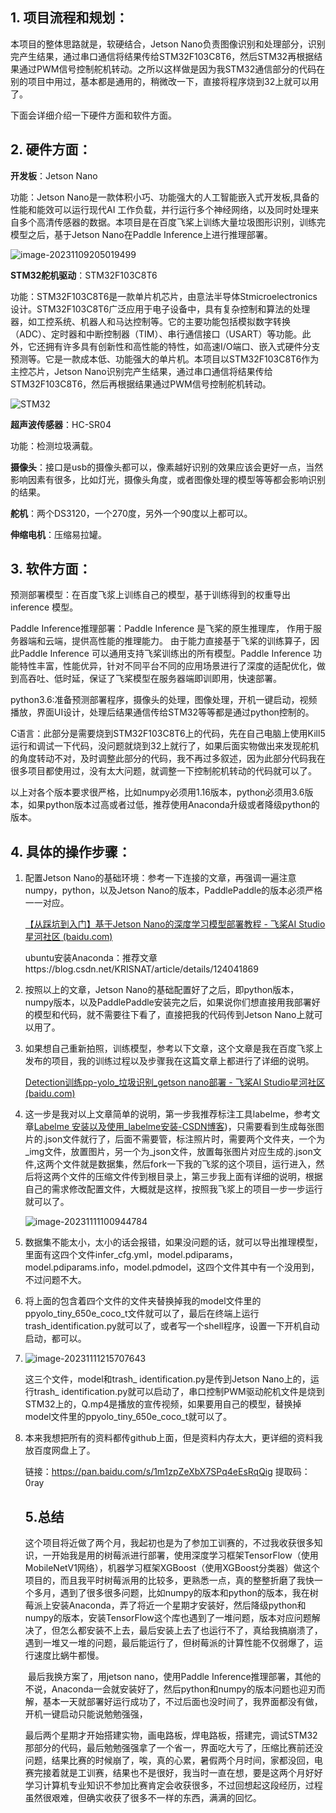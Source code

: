 ## 1. 项目流程和规划：

本项目的整体思路就是，软硬结合，Jetson Nano负责图像识别和处理部分，识别完产生结果，通过串口通信将结果传给STM32F103C8T6，然后STM32再根据结果通过PWM信号控制舵机转动。之所以这样做是因为我STM32通信部分的代码在别的项目中用过，基本都是通用的，稍微改一下，直接将程序烧到32上就可以用了。

下面会详细介绍一下硬件方面和软件方面。



## 2. 硬件方面：

**开发板**：Jetson Nano

功能：Jetson Nano是一款体积小巧、功能强大的人工智能嵌入式开发板,具备的性能和能效可以运行现代AI 工作负载，并行运行多个神经网络，以及同时处理来自多个高清传感器的数据。本项目是在百度飞桨上训练大量垃圾图形识别，训练完模型之后，基于Jetson Nano在Paddle Inference上进行推理部署。

![image-20231109205019499](https://github.com/error-keen/data-structure/blob/main/img/trash1.jpg)

**STM32舵机驱动**：STM32F103C8T6

功能：STM32F103C8T6是一款单片机芯片，由意法半导体Stmicroelectronics设计。STM32F103C8T6广泛应用于电子设备中，具有复杂控制和算法的处理器，如工控系统、机器人和马达控制等。它的主要功能包括模拟数字转换（ADC）、定时器和中断控制器（TIM）、串行通信接口（USART）等功能。此外，它还拥有许多具有创新性和高性能的特性，如高速I/O端口、嵌入式硬件分支预测等。它是一款成本低、功能强大的单片机。本项目以STM32F103C8T6作为主控芯片，Jetson Nano识别完产生结果，通过串口通信将结果传给STM32F103C8T6，然后再根据结果通过PWM信号控制舵机转动。

![STM32](https://github.com/error-keen/data-structure/blob/main/img/trash2.jpg)

**超声波传感器**：HC-SR04

功能：检测垃圾满载。

**摄像头**：接口是usb的摄像头都可以，像素越好识别的效果应该会更好一点，当然影响因素有很多，比如灯光，摄像头角度，或者图像处理的模型等等都会影响识别的结果。

**舵机**：两个DS3120，一个270度，另外一个90度以上都可以。

**伸缩电机**：压缩易拉罐。



## 3. 软件方面：

预测部署模型：在百度飞浆上训练自己的模型，基于训练得到的权重导出 inference 模型。

Paddle Inference推理部署：Paddle Inference 是飞桨的原生推理库， 作用于服务器端和云端，提供高性能的推理能力。 由于能力直接基于飞桨的训练算子，因此Paddle Inference 可以通用支持飞桨训练出的所有模型。Paddle Inference 功能特性丰富，性能优异，针对不同平台不同的应用场景进行了深度的适配优化，做到高吞吐、低时延，保证了飞桨模型在服务器端即训即用，快速部署。

python3.6:准备预测部署程序，摄像头的处理，图像处理，开机一键启动，视频播放，界面UI设计，处理后结果通信传给STM32等等都是通过python控制的。

C语言：此部分是需要烧到STM32F103C8T6上的代码，先在自己电脑上使用Kill5运行和调试一下代码，没问题就烧到32上就行了，如果后面实物做出来发现舵机的角度转动不对，及时调整此部分的代码，我不再过多叙述，因为此部分代码我在很多项目都使用过，没有太大问题，就调整一下控制舵机转动的代码就可以了。

以上对各个版本要求很严格，比如numpy必须用1.16版本，python必须用3.6版本，如果python版本过高或者过低，推荐使用Anaconda升级或者降级python的版本。



## 4. 具体的操作步骤：

1. 配置Jetson Nano的基础环境：参考一下连接的文章，再强调一遍注意numpy，python，以及Jetson Nano的版本，PaddlePaddle的版本必须严格一一对应。

   [【从踩坑到入门】基于Jetson Nano的深度学习模型部署教程 - 飞桨AI Studio星河社区 (baidu.com)](https://aistudio.baidu.com/projectdetail/3451173)

   

   ubuntu安装Anaconda：推荐文章https://blog.csdn.net/KRISNAT/article/details/124041869

2. 按照以上的文章，Jetson Nano的基础配置好了之后，即python版本，numpy版本，以及PaddlePaddle安装完之后，如果说你们想直接用我部署好的模型和代码，就不需要往下看了，直接把我的代码传到Jetson Nano上就可以用了。

3. 如果想自己重新拍照，训练模型，参考以下文章，这个文章是我在百度飞浆上发布的项目，我的训练过程以及步骤我在这篇文章上都进行了详细的说明。

   [Detection训练pp-yolo_垃圾识别_getson nano部署 - 飞桨AI Studio星河社区 (baidu.com)](https://aistudio.baidu.com/projectdetail/6686744?sUid=4562752&shared=1&ts=1697711405564)

4. 这一步是我对以上文章简单的说明，第一步我推荐标注工具labelme，参考文章[Labelme 安装以及使用_labelme安装-CSDN博客](https://blog.csdn.net/qq_41931453/article/details/125757449))，只需要看到生成每张图片的.json文件就行了，后面不需要管，标注照片时，需要两个文件夹，一个为\_img文件，放置图片，另一个为\_json文件，放置每张图片对应生成的.json文件,这两个文件就是数据集，然后fork一下我的飞浆的这个项目，运行进入，然后将这两个文件的压缩文件传到根目录上，第三步我上面有详细的说明，根据自己的需求修改配置文件，大概就是这样，按照我飞浆上的项目一步一步运行就可以了。

   ![image-20231111100944784](https://github.com/error-keen/data-structure/blob/main/img/trash3.png)

5. 数据集不能太小，太小的话会报错，如果没问题的话，就可以导出推理模型，里面有这四个文件infer_cfg.yml，model.pdiparams，model.pdiparams.info，model.pdmodel，这四个文件其中有一个没用到，不过问题不大。

6. 将上面的包含着四个文件的文件夹替换掉我的model文件里的ppyolo_tiny_650e_coco_t文件就可以了，最后在终端上运行trash_identification.py就可以了，或者写一个shell程序，设置一下开机自动启动，都可以。

7. ![image-20231111215707643](https://github.com/error-keen/data-structure/blob/main/img/trash4.png)

   这三个文件，model和trash_ identification.py是传到Jetson Nano上的，运行trash_ identification.py就可以启动了，串口控制PWM驱动舵机文件是烧到STM32上的，Q.mp4是播放的宣传视频，如果要用自己的模型，替换掉model文件里的ppyolo_tiny_650e_coco_t就可以了。

8. 本来我想把所有的资料都传github上面，但是资料内存太大，更详细的资料我放百度网盘上了。

   链接：https://pan.baidu.com/s/1m1zpZeXbX7SPq4eEsRqQig 
   提取码：0ray

   

   ## 5.总结

   ​        这个项目将近做了两个月，我起初也是为了参加工训赛的，不过我收获很多知识，一开始我是用的树莓派进行部署，使用深度学习框架TensorFlow（使用MobileNetV1网络），机器学习框架XGBoost（使用XGBoost分类器）做这个项目的，而且我平时树莓派用的比较多，更熟悉一点，真的整整折磨了我快一个多月，遇到了很多很多问题，比如numpy的版本和python的版本，我在树莓派上安装Anaconda，弄了将近一个星期才安装好，然后降级python和numpy的版本，安装TensorFlow这个库也遇到了一堆问题，版本对应问题解决了，但怎么都安装不上去，最后安装上去了也运行不了，真给我搞崩溃了，遇到一堆又一堆的问题，最后能运行了，但树莓派的计算性能不仅弱爆了，运行速度比蜗牛都慢。

   ​       最后我换方案了，用jetson nano，使用Paddle Inference推理部署，其他的不说，Anaconda一会就安装好了，然后python和numpy的版本问题也迎刃而解，基本一天就部署好运行成功了，不过后面也没时间了，我界面都没有做，开机一键启动只能说勉勉强强，

   ​        最后两个星期才开始搭建实物，画电路板，焊电路板，搭建完，调试STM32那部分的代码，最后勉勉强强拿了一个省一，界面吃大亏了，压缩比赛前还没问题，结果比赛的时候崩了，唉，真的心累，暑假两个月时间，家都没回，电赛完接着就是工训赛，结果也不是很好，我当时一直在想，要是这两个月好好学习计算机专业知识不参加比赛肯定会收获很多，不过回想起这段经历，过程虽然很艰难，但确实收获了很多不一样的东西，满满的回忆。
